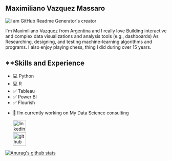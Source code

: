 ## Maximiliano Vazquez Massaro

![I am GitHub Readme Generator's creator](https://mvazquezmassaro.github.io/infovis/data_s.png)


I´m Maximiliano Vazquez from Argentina and I really love Building interactive and complex data visualizations and analysis tools (e.g., dashboards) As Researching, designing, and testing machine-learning algorithms and programs.
I also enjoy playing chess, thing I did during over 15 years.

## **Skills and Experience

* :computer: Python
* :computer: R
* :white_check_mark: Tableau
* :white_check_mark: Power BI
* :white_check_mark: Flourish




- 🔭 I’m currently working on My Data Science consulting 


    [<img src='https://cdn.jsdelivr.net/npm/simple-icons@3.0.1/icons/linkedin.svg' alt='linkedin' height='40'>](https://www.linkedin.com/in/maximiliano-vazquez-massaro-3173a170/)  
    [<img src='https://cdn.jsdelivr.net/npm/simple-icons@3.0.1/icons/github.svg' alt='github' height='40'>](https://github.com/mvazquezmassaro)







[![Anurag's github stats](https://github-readme-stats.vercel.app/api?username=mvazquezmassaro)](https://github.com/anuraghazra/github-readme-stats)


